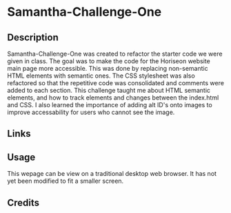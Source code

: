 # Samantha-Challenge-One

## Description
Samantha-Challenge-One was created to refactor the starter code we were given in class. The goal was to make the code for the Horiseon website main page more accessible. This was done by replacing non-semantic HTML elements with semantic ones. The CSS stylesheet was also refactored so that the repetitive code was consolidated and comments were added to each section. This challenge taught me about HTML semantic elements, and how to track elements and changes between the index.html and CSS. I also learned the importance of adding alt ID's onto images to improve accessability for users who cannot see the image. 

## Links


## Usage
This wepage can be view on a traditional desktop web browser. It has not yet been modified to fit a smaller screen.

## Credits
